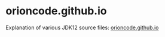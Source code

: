 # orioncode.github.io
Explanation of various JDK12 source files: [orioncode.github.io](https://orioncode.github.io)
